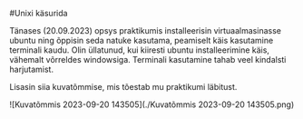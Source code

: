 #Unixi käsurida

Tänases (20.09.2023) opsys praktikumis installeerisin virtuaalmasinasse ubuntu ning õppisin seda natuke kasutama, peamiselt käis kasutamine terminali kaudu. Olin üllatunud, kui kiiresti ubuntu installeerimine käis, vähemalt võrreldes windowsiga. Terminali kasutamine tahab veel kindalsti harjutamist.

Lisasin siia kuvatõmmise, mis tõestab mu praktikumi läbitust.

![Kuvatõmmis 2023-09-20 143505](./Kuvatõmmis 2023-09-20 143505.png)
